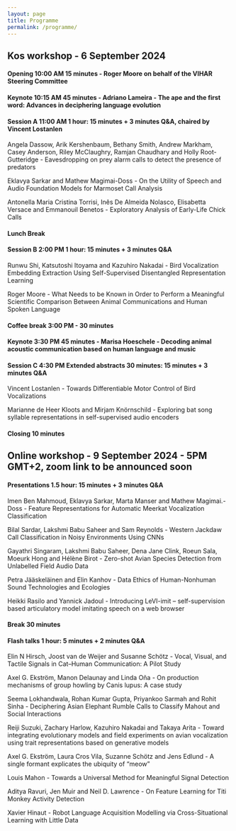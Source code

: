 ```yaml
---
layout: page
title: Programme
permalink: /programme/
---
```


## Kos workshop - 6 September 2024

#### Opening 10:00 AM 15 minutes - Roger Moore on behalf of the VIHAR Steering Committee

#### Keynote 10:15 AM 45 minutes - Adriano Lameira - The ape and the first word: Advances in deciphering language evolution

#### Session A 11:00 AM 1 hour: 15 minutes + 3 minutes Q&A, chaired by Vincent Lostanlen

Angela Dassow, Arik Kershenbaum, Bethany Smith, Andrew Markham, Casey Anderson, Riley McClaughry, Ramjan Chaudhary and Holly Root-Gutteridge - Eavesdropping on prey alarm calls to detect the presence of predators

Eklavya Sarkar and Mathew Magimai-Doss - On the Utility of Speech and Audio Foundation Models for Marmoset Call Analysis

Antonella Maria Cristina Torrisi, Inês De Almeida Nolasco, Elisabetta Versace and Emmanouil Benetos - Exploratory Analysis of Early-Life Chick Calls

#### Lunch Break 

#### Session B 2:00 PM 1 hour: 15 minutes + 3 minutes Q&A 

Runwu Shi, Katsutoshi Itoyama and Kazuhiro Nakadai - Bird Vocalization Embedding Extraction Using Self-Supervised Disentangled Representation Learning

Roger Moore - What Needs to be Known in Order to Perform a Meaningful Scientific Comparison Between Animal Communications and Human Spoken Language

#### Coffee break 3:00 PM - 30 minutes

#### Keynote 3:30 PM 45 minutes - Marisa Hoeschele - Decoding animal acoustic communication based on human language and music

#### Session C 4:30 PM Extended abstracts 30 minutes: 15 minutes + 3 minutes Q&A

Vincent Lostanlen - Towards Differentiable Motor Control of Bird Vocalizations

Marianne de Heer Kloots and Mirjam Knörnschild - Exploring bat song syllable representations in self-supervised audio encoders

#### Closing 10 minutes 

## Online workshop - 9 September 2024 - 5PM GMT+2, zoom link to be announced soon

#### Presentations 1.5 hour: 15 minutes + 3 minutes Q&A

Imen Ben Mahmoud, Eklavya Sarkar, Marta Manser and Mathew Magimai.-Doss	- Feature Representations for Automatic Meerkat Vocalization Classification	

Bilal Sardar, Lakshmi Babu Saheer and Sam Reynolds - Western Jackdaw Call Classification in Noisy Environments Using CNNs	

Gayathri Singaram, Lakshmi Babu Saheer, Dena Jane Clink, Roeun Sala, Moeurk Hong and Hélène Birot - Zero-shot Avian Species Detection from Unlabelled Field Audio Data 

Petra Jääskeläinen and Elin Kanhov - Data Ethics of Human-Nonhuman Sound Technologies and Ecologies

Heikki Rasilo and Yannick Jadoul - Introducing LeVI-imit – self-supervision based articulatory model imitating speech on a web browser 

#### Break 30 minutes

#### Flash talks 1 hour: 5 minutes + 2 minutes Q&A

Elin N Hirsch, Joost van de Weijer and Susanne Schötz - Vocal, Visual, and Tactile Signals in Cat–Human Communication: A Pilot Study

Axel G. Ekström, Manon Delaunay and Linda Oña - On production mechanisms of group howling by Canis lupus: A case study 

Seema Lokhandwala, Rohan Kumar Gupta, Priyankoo Sarmah and Rohit Sinha - Deciphering Asian Elephant Rumble Calls to Classify Mahout and Social Interactions	

Reiji Suzuki, Zachary Harlow, Kazuhiro Nakadai and Takaya Arita	- Toward integrating evolutionary models and field experiments on avian vocalization using trait representations based on generative models		 

Axel G. Ekström, Laura Cros Vila, Suzanne Schötz and Jens Edlund - A single formant explicates the ubiquity of “meow” 

Louis Mahon - Towards a Universal Method for Meaningful Signal Detection 

Aditya Ravuri, Jen Muir and Neil D. Lawrence - On Feature Learning for Titi Monkey Activity Detection 

Xavier Hinaut - Robot Language Acquisition Modelling via Cross-Situational Learning with Little Data	


